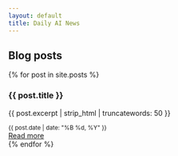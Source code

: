 ```yaml
---
layout: default
title: Daily AI News
---
```


## Blog posts

{% for post in site.posts %}
<div class="post">
    <div class="post-content">
        <h3>{{ post.title }}</h3>
        <p>{{ post.excerpt | strip_html | truncatewords: 50 }}</p>
        <div class="post-meta">
            <small>{{ post.date | date: "%B %d, %Y" }}</small>
        </div>
        <a href="{{ post.url | relative_url }}" class="post-link">Read more</a>
    </div>
</div>
{% endfor %}
